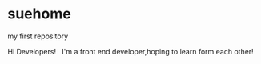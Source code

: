 # suehome
my first repository

Hi Developers!
   I'm a front end developer,hoping to learn form each other!
